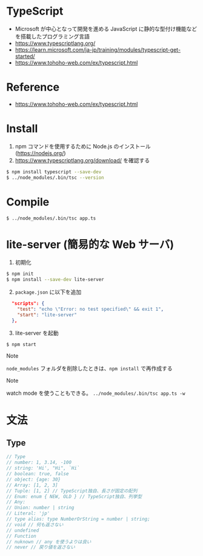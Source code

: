 # TypeScript
- Microsoft が中心となって開発を進める JavaScript に静的な型付け機能などを搭載したプログラミング言語
- https://www.typescriptlang.org/
- https://learn.microsoft.com/ja-jp/training/modules/typescript-get-started/
- https://www.tohoho-web.com/ex/typescript.html

# Reference
- https://www.tohoho-web.com/ex/typescript.html

# Install
1. npm コマンドを使用するために Node.js のインストール (https://nodejs.org/)
2. https://www.typescriptlang.org/download/ を確認する
```bash
$ npm install typescript --save-dev
$ ../node_modules/.bin/tsc --version
```

# Compile
```bash
$ ../node_modules/.bin/tsc app.ts 
```

# lite-server (簡易的な Web サーバ)
1. 初期化
```bash
$ npm init
$ npm install --save-dev lite-server
```

2. `package.json` に以下を追加
```json
  "scripts": {
    "test": "echo \"Error: no test specified\" && exit 1",
    "start": "lite-server"
  },
```

3. lite-server を起動
```bash
$ npm start
```

> [!NOTE]
> `node_modules` フォルダを削除したときは、`npm install`  で再作成する

> [!NOTE]
> watch mode を使うこともできる。
> `../node_modules/.bin/tsc app.ts -w`

# 文法
## Type
```js
// Type
// number: 1, 3.14, -100
// string: 'Hi', "Hi", `Hi`
// boolean: true, false
// object: {age: 30}
// Array: [1, 2, 3]
// Tuple: [1, 2] // TypeScript独自、長さが固定の配列
// Enum: enum { NEW, OLD } // TypeScript独自、列挙型
// Any:
// Union: number | string
// Literal: 'jp'
// type alias: type NumberOrString = number | string;
// void // 何も返さない
// undefined
// Function
// nuknown // any を使うよりは良い
// never // 戻り値を返さない
```
